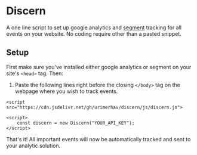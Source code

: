 # Discern
A one line script to set up google analytics and [segment](https://segment.com/) 
tracking for all events on your website. No coding require other than a pasted snippet.

## Setup

First make sure you've installed either google analytics or segment on your site's `<head>` tag. Then:
 
 1. Paste the following lines right before the closing `</body>` tag on the webpage where you wish to track events.

```
<script src="https://cdn.jsdelivr.net/gh/urimerhav/discern/js/discern.js">

<script>
    const discern = new Discern("YOUR_API_KEY");
</script>
``` 

That's it! All important events will now be automatically tracked and sent to your analytic solution.
